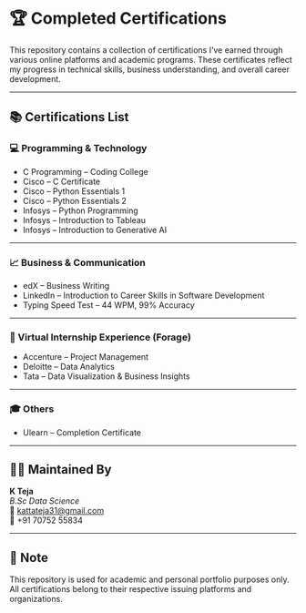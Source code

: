 # 🏆 Completed Certifications

This repository contains a collection of certifications I’ve earned through various online platforms and academic programs. These certificates reflect my progress in technical skills, business understanding, and overall career development.

---

## 📚 Certifications List

### 💻 Programming & Technology

- C Programming – Coding College  
- Cisco – C Certificate  
- Cisco – Python Essentials 1  
- Cisco – Python Essentials 2  
- Infosys – Python Programming  
- Infosys – Introduction to Tableau  
- Infosys – Introduction to Generative AI  

---

### 📈 Business & Communication

- edX – Business Writing  
- LinkedIn – Introduction to Career Skills in Software Development  
- Typing Speed Test – 44 WPM, 99% Accuracy  

---

### 🧠 Virtual Internship Experience (Forage)

- Accenture – Project Management  
- Deloitte – Data Analytics  
- Tata – Data Visualization & Business Insights  

---

### 🎓 Others

- Ulearn – Completion Certificate  

---

## 🧑‍💻 Maintained By

**K Teja**  
_B.Sc Data Science_  
📧 kattateja31@gmail.com  
📱 +91 70752 55834

---

## 📌 Note

This repository is used for academic and personal portfolio purposes only.  
All certifications belong to their respective issuing platforms and organizations.
